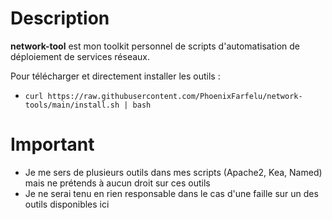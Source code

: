 # Description
__network-tool__ est mon toolkit personnel de scripts d'automatisation de déploiement de services réseaux.

Pour télécharger et directement installer les outils :
- `curl https://raw.githubusercontent.com/PhoenixFarfelu/network-tools/main/install.sh | bash`

# Important
 - Je me sers de plusieurs outils dans mes scripts (Apache2, Kea, Named) mais ne prétends à aucun droit sur ces outils
 - Je ne serai tenu en rien responsable dans le cas d'une faille sur un des outils disponibles ici
